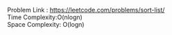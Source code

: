 Problem Link : https://leetcode.com/problems/sort-list/ </br>
Time Complexity:O(nlogn) </br>
Space Complexity:  O(logn)
